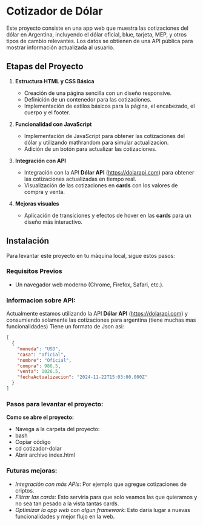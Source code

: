 # Cotizador de Dólar

Este proyecto consiste en una app web que muestra las cotizaciones del dólar en Argentina, incluyendo el dólar oficial, blue, tarjeta, MEP, y otros tipos de cambio relevantes. Los datos se obtienen de una API pública para mostrar información actualizada al usuario.

## Etapas del Proyecto

1. **Estructura HTML y CSS Básica**
   - Creación de una página sencilla con un diseño responsive.
   - Definición de un contenedor para las cotizaciones.
   - Implementación de estilos básicos para la página, el encabezado, el cuerpo y el footer.

2. **Funcionalidad con JavaScript**
   - Implementación de JavaScript para obtener las cotizaciones del dólar y utilizando mathrandom para simular actualizacion.
   - Adición de un botón para actualizar las cotizaciones.

3. **Integración con API**
   - Integración con la API **Dólar API** (https://dolarapi.com) para obtener las cotizaciones actualizadas en tiempo real.
   - Visualización de las cotizaciones en **cards** con los valores de compra y venta.
   
4. **Mejoras visuales**
   - Aplicación de transiciones y efectos de hover en las **cards** para un diseño más interactivo.

## Instalación

Para levantar este proyecto en tu máquina local, sigue estos pasos:

### Requisitos Previos
- Un navegador web moderno (Chrome, Firefox, Safari, etc.).

### Informacion sobre API:

Actualmente estamos utilizando la API **Dólar API** (https://dolarapi.com) y consumiendo solamente las cotizaciones para argentina (tiene muchas mas funcionalidades)
Tiene un formato de Json asi:
```json
[
  {
    "moneda": "USD",
    "casa": "oficial",
    "nombre": "Oficial",
    "compra": 986.5,
    "venta": 1026.5,
    "fechaActualizacion": "2024-11-22T15:03:00.000Z"
  }
]
```

### Pasos para levantar el proyecto:

**Como se abre el proyecto:**

* Navega a la carpeta del proyecto:
* bash
* Copiar código
* cd cotizador-dolar
* Abrir archivo index.html

### Futuras mejoras:

* *Integración con más APIs*: Por ejemplo que agregue cotizaciones de criptos.
* *Filtrar las cards*: Esto serviria para que solo veamos las que quieramos y no sea tan pesado a la vista tantas cards.
* *Optimizar la app web con algun framework*: Esto daria lugar a nuevas funcionalidades y mejor flujo en la web.

